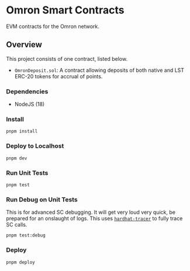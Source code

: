# Omron Smart Contracts

EVM contracts for the Omron network.

## Overview

This project consists of one contract, listed below.

- `OmronDeposit.sol`: A contract allowing deposits of both native and LST ERC-20 tokens for accrual of points.

### Dependencies

- NodeJS (18)

### Install

```console
pnpm install
```

### Deploy to Localhost

```console
pnpm dev
```

### Run Unit Tests

```console
pnpm test
```

### Run Debug on Unit Tests

This is for advanced SC debugging. It will get very loud very quick, be prepared for an onslaught of logs. This uses [`hardhat-tracer`] to fully trace SC calls.

```console
pnpm test:debug
```

### Deploy

```console
pnpm deploy
```

[`hardhat-tracer`]: https://github.com/zemse/hardhat-tracer "Hardhat Tracer GitHub Repo"
